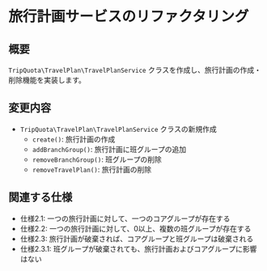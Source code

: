 # 旅行計画サービスのリファクタリング

## 概要
`TripQuota\TravelPlan\TravelPlanService` クラスを作成し、旅行計画の作成・削除機能を実装します。

## 変更内容
- `TripQuota\TravelPlan\TravelPlanService` クラスの新規作成
  - `create()`: 旅行計画の作成
  - `addBranchGroup()`: 旅行計画に班グループの追加
  - `removeBranchGroup()`: 班グループの削除
  - `removeTravelPlan()`: 旅行計画の削除

## 関連する仕様
- 仕様2.1: 一つの旅行計画に対して、一つのコアグループが存在する
- 仕様2.2: 一つの旅行計画に対して、0以上、複数の班グループが存在する
- 仕様2.3: 旅行計画が破棄されば、コアグループと班グループは破棄される
- 仕様2.3.1: 班グループが破棄されても、旅行計画およびコアグループに影響はない 